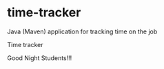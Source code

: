 # time-tracker
Java (Maven) application for tracking time on the job

Time tracker

Good Night Students!!!

